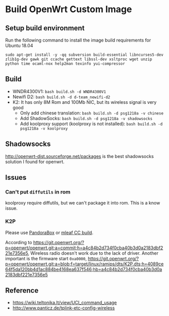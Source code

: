 # Build OpenWrt Custom Image

## Setup build environment

Run the following command to install the image build requirements for Ubuntu 18.04

`sudo apt-get install -y -qq subversion build-essential libncurses5-dev zlib1g-dev gawk git ccache gettext libssl-dev xsltproc wget unzip python time ocaml-nox help2man texinfo yui-compressor`

## Build

- WNDR4300V1: `bash build.sh -d WNDR4300V1`
- Newifi D2: `bash build.sh -d d-team_newifi-d2`
- K2: It has only 8M Rom and 100Mb NIC, but its wireless signal is very good
  - Only add chinese translation: `bash build.sh -d psg1218a -v chinese`
  - Add ShadowSocks: `bash build.sh -d psg1218a -v shadowsocks`
  - Add koolproxy support (koolproxy is not installed): `bash build.sh -d psg1218a -v koolproxy`

## Shadowsocks

<http://openwrt-dist.sourceforge.net/packages> is the best shadowsocks solution I found for openwrt.

## Issues

### Can't put `diffutils` in rom

koolproxy require diffutils, but we can't package it into rom. This is a know issue.

### K2P

Please use [PandoraBox](https://downloads.pangubox.com/pandorabox/19.01/targets/ralink/mt7621/PandoraBox-ralink-mt7621-k2p-2019-01-01-git-3e8866933-squashfs-sysupgrade.bin) or [mleaf CC build](http://www.mleaf.org/downloads/K2P-Chaos_Calmer/v1.7.2/cc-k2p-v1.7.2-16m.bin).

According to <https://git.openwrt.org/?p=openwrt/openwrt.git;a=commit;h=a4c84b2d734f0cba40b3d0a2183dbf221e7356e5>, Wireless radio doesn't work due to the lack of driver.
Another important is the firmware start `0xa0000`, <https://git.openwrt.org/?p=openwrt/openwrt.git;a=blob;f=target/linux/ramips/dts/K2P.dts;h=4089ce64f5da120bb4d1ac884be4168ea637f546;hb=a4c84b2d734f0cba40b3d0a2183dbf221e7356e5>

## Reference

- <https://wiki.teltonika.lt/view/UCI_command_usage>
- <http://www.panticz.de/tplink-etc-config-wireless>
